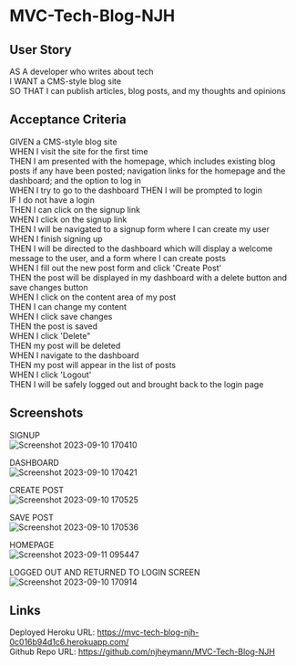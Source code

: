 # MVC-Tech-Blog-NJH

## User Story

AS A developer who writes about tech  
I WANT a CMS-style blog site  
SO THAT I can publish articles, blog posts, and my thoughts and opinions  

## Acceptance Criteria

GIVEN a CMS-style blog site  
WHEN I visit the site for the first time  
THEN I am presented with the homepage, which includes existing blog posts if any have been posted; navigation links for the homepage and the dashboard; and the option to log in  
WHEN I try to go to the dashboard
THEN I will be prompted to login  
IF I do not have a login  
THEN I can click on the signup link  
WHEN I click on the signup link  
THEN I will be navigated to a signup form where I can create my user  
WHEN I finish signing up  
THEN I will be directed to the dashboard which will display a welcome message to the user, and a form where I can create posts  
WHEN I fill out the new post form and click 'Create Post'  
THEN the post will be displayed in my dashboard with a delete button and save changes button  
WHEN I click on the content area of my post  
THEN I can change my content  
WHEN I click save changes  
THEN the post is saved  
WHEN I click 'Delete"  
THEN my post will be deleted  
WHEN I navigate to the dashboard  
THEN my post will appear in the list of posts  
WHEN I click 'Logout'  
THEN I will be safely logged out and brought back to the login page

## Screenshots
SIGNUP  
![Screenshot 2023-09-10 170410](https://github.com/njheymann/MVC-Tech-Blog-NJH/assets/125000756/a16d2807-b79d-43a2-b5dc-446bce5d24d1)

DASHBOARD  
![Screenshot 2023-09-10 170421](https://github.com/njheymann/MVC-Tech-Blog-NJH/assets/125000756/24e4c63f-8982-493c-8259-e87f69ba8bce)

CREATE POST  
![Screenshot 2023-09-10 170525](https://github.com/njheymann/MVC-Tech-Blog-NJH/assets/125000756/a235a61f-3e23-4805-a358-ea1c94ba2b81)

SAVE POST  
![Screenshot 2023-09-10 170536](https://github.com/njheymann/MVC-Tech-Blog-NJH/assets/125000756/389178f9-db1c-4c92-919f-9298f5f077cf)

HOMEPAGE  
![Screenshot 2023-09-11 095447](https://github.com/njheymann/MVC-Tech-Blog-NJH/assets/125000756/a84b0d17-026e-4bdd-beca-3a8aeceb8403)


LOGGED OUT AND RETURNED TO LOGIN SCREEN  
![Screenshot 2023-09-10 170914](https://github.com/njheymann/MVC-Tech-Blog-NJH/assets/125000756/cc8f44bd-38c2-4fe6-a644-1a5027a315d0)


## Links

Deployed Heroku URL: https://mvc-tech-blog-njh-0c016b94d1c6.herokuapp.com/  
Github Repo URL: https://github.com/njheymann/MVC-Tech-Blog-NJH

